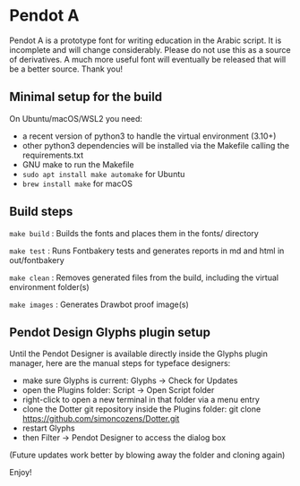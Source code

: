 # Pendot A

Pendot A is a prototype font for writing education in the Arabic script. It is incomplete and will change considerably. Please do not use this as a source of derivatives. A much more useful font will eventually be released that will be a better source. Thank you!

## Minimal setup for the build

On Ubuntu/macOS/WSL2 you need:

- a recent version of python3 to handle the virtual environment (3.10+)
- other python3 dependencies will be installed via the Makefile calling the requirements.txt
- GNU make to run the Makefile
- ``sudo apt install make automake``  for Ubuntu
- ``brew install make`` for macOS

## Build steps

``make build`` : Builds the fonts and places them in the fonts/ directory

``make test`` : Runs Fontbakery tests and generates reports in md and html in out/fontbakery

``make clean`` : Removes generated files from the build, including the virtual environment folder(s)

``make images`` : Generates Drawbot proof image(s)


## Pendot Design Glyphs plugin setup

Until the Pendot Designer is available directly inside the Glyphs plugin manager, here are the manual steps for typeface designers:

- make sure Glyphs is current: Glyphs -> Check for Updates
- open the Plugins folder: Script -> Open Script folder
- right-click to open a new terminal in that folder via a menu entry
- clone the Dotter git repository inside the Plugins folder: git clone https://github.com/simoncozens/Dotter.git
- restart Glyphs
- then Filter -> Pendot Designer to access the dialog box

(Future updates work better by blowing away the folder and cloning again)

Enjoy!
